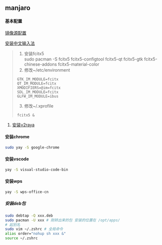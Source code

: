 ## manjaro

#### 基本配置
[镜像源配置](https://www.51cto.com/article/659897.html)

[安装中文输入法](https://www.truenasscale.com/2022/05/05/1051.html)
> 1. 安装fcitx5
> <br >sudo pacman -S fcitx5 fcitx5-configtool fcitx5-qt fcitx5-gtk fcitx5-chinese-addons fcitx5-material-color
> 2. 修改~/etc/environment
> ```shell
> GTK_IM_MODULE=fcitx
> QT_IM_MODULE=fcitx
> XMODIFIERS=@im=fcitx
> SDL_IM_MODULE=fcitx
> GLFW_IM_MODULE=ibus
> ```
> 3. 修改~/.xprofile
> ```shell
> fcitx5 &
> ```

1. [安装v2raya](https://v2raya.org/docs/prologue/quick-start/)
#### 安装chrome
```sh
sudo yay -S google-chrome
```
  
#### 安装vscode
```sh
yay -S visual-studio-code-bin
```

#### 安装wps
```sh
yay -S wps-office-cn
```

##### 安装deb包
```sh
sudo debtap -Q xxx.deb
sudo pacman -U xxx # 刚转出来的包 安装的位置在 /opt/apps/
# 起别名
sudo vim ~/.zshrc # 全局命令
alias order="nohup sh xxx &"
source ~/.zshrc
```